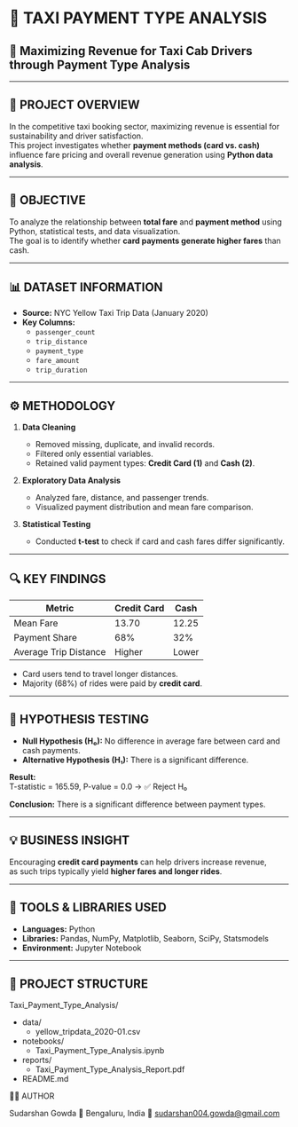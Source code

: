 # 🚖 **TAXI PAYMENT TYPE ANALYSIS**

## 🧠 **Maximizing Revenue for Taxi Cab Drivers through Payment Type Analysis**

---

## 🧩 **PROJECT OVERVIEW**

In the competitive taxi booking sector, maximizing revenue is essential for sustainability and driver satisfaction.  
This project investigates whether **payment methods (card vs. cash)** influence fare pricing and overall revenue generation using **Python data analysis**.

---

## 🎯 **OBJECTIVE**

To analyze the relationship between **total fare** and **payment method** using Python, statistical tests, and data visualization.  
The goal is to identify whether **card payments generate higher fares** than cash.

---
## 📊 **DATASET INFORMATION**

- **Source:** NYC Yellow Taxi Trip Data (January 2020)  
- **Key Columns:**  
  - `passenger_count`  
  - `trip_distance`  
  - `payment_type`  
  - `fare_amount`  
  - `trip_duration`

---

## ⚙️ **METHODOLOGY**

1. **Data Cleaning**  
   - Removed missing, duplicate, and invalid records.  
   - Filtered only essential variables.  
   - Retained valid payment types: **Credit Card (1)** and **Cash (2)**.

2. **Exploratory Data Analysis**  
   - Analyzed fare, distance, and passenger trends.  
   - Visualized payment distribution and mean fare comparison.

3. **Statistical Testing**  
   - Conducted **t-test** to check if card and cash fares differ significantly.

---

## 🔍 **KEY FINDINGS**

| Metric | Credit Card | Cash |
|--------|--------------|------|
| Mean Fare | 13.70 | 12.25 |
| Payment Share | 68% | 32% |
| Average Trip Distance | Higher | Lower |

- Card users tend to travel longer distances.  
- Majority (68%) of rides were paid by **credit card**.

---

## 🧮 **HYPOTHESIS TESTING**

- **Null Hypothesis (H₀):** No difference in average fare between card and cash payments.  
- **Alternative Hypothesis (H₁):** There is a significant difference.  

**Result:**  
T-statistic = 165.59, P-value = 0.0 → ✅ Reject H₀  

**Conclusion:** There is a significant difference between payment types.

---

## 💡 **BUSINESS INSIGHT**

Encouraging **credit card payments** can help drivers increase revenue,  
as such trips typically yield **higher fares and longer rides**.

---

## 🧰 **TOOLS & LIBRARIES USED**

- **Languages:** Python  
- **Libraries:** Pandas, NumPy, Matplotlib, Seaborn, SciPy, Statsmodels  
- **Environment:** Jupyter Notebook  

---

## 📁 **PROJECT STRUCTURE**
Taxi_Payment_Type_Analysis/
- data/
  - yellow_tripdata_2020-01.csv
- notebooks/
  - Taxi_Payment_Type_Analysis.ipynb
- reports/
  - Taxi_Payment_Type_Analysis_Report.pdf
- README.md



👨‍💻 AUTHOR

Sudarshan Gowda
📍 Bengaluru, India
📧 sudarshan004.gowda@gmail.com
